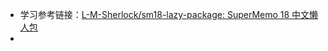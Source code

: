 - 学习参考链接：[L-M-Sherlock/sm18-lazy-package: SuperMemo 18 中文懒人包](https://github.com/L-M-Sherlock/sm18-lazy-package)
-